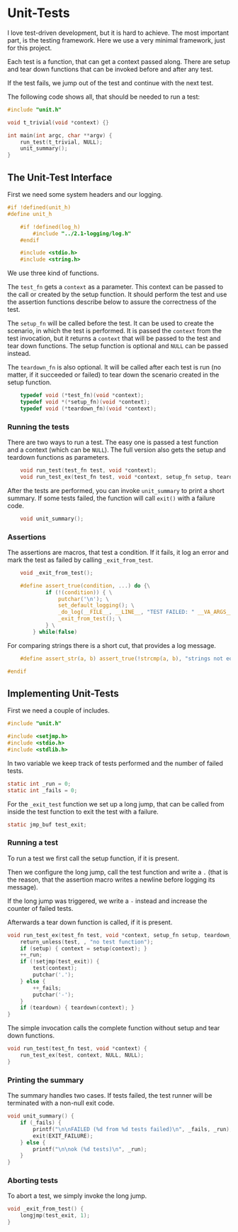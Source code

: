 # Unit-Tests

I love test-driven development, but it is hard to achieve. The most important part, is the testing framework. Here we use a very minimal framework, just for this project.

Each test is a function, that can get a context passed along. There are setup and tear down functions that can be invoked before and after any test.

If the test fails, we jump out of the test and continue with the next test.

The following code shows all, that should be needed to run a test:

``` c
#include "unit.h"

void t_trivial(void *context) {}

int main(int argc, char **argv) {
	run_test(t_trivial, NULL);
	unit_summary();
}
```
## The Unit-Test Interface

First we need some system headers and our logging.

``` c
#if !defined(unit_h)
#define unit_h

	#if !defined(log_h)
		#include "../2.1-logging/log.h"
	#endif

	#include <stdio.h>
	#include <string.h>
```

We use three kind of functions.

The `test_fn` gets a `context` as a parameter. This context can be passed to the call or created by the setup function. It should perform the test and use the assertion functions describe below to assure the correctness of the test.

The `setup_fn` will be called before the test. It can be used to create the scenario, in which the test is performed. It is passed the `context` from the test invocation, but it returns a `context` that will be passed to the test and tear down functions. The setup function is optional and `NULL` can be passed instead.

The `teardown_fn` is also optional. It will be called after each test is run (no matter, if it succeeded or failed) to tear down the scenario created in the setup function.

``` c
	typedef void (*test_fn)(void *context);
	typedef void *(*setup_fn)(void *context);
	typedef void (*teardown_fn)(void *context);

```

### Running the tests

There are two ways to run a test. The easy one is passed a test function and a context (which can be `NULL`). The full version also gets the setup and teardown functions as parameters.

``` c
	void run_test(test_fn test, void *context);
	void run_test_ex(test_fn test, void *context, setup_fn setup, teardown_fn teardown);
```

After the tests are performed, you can invoke `unit_summary` to print a short summary. If some tests failed, the function will call `exit()` with a failure code.

``` c
	void unit_summary();

```

### Assertions

The assertions are macros, that test a condition. If it fails, it log an error and mark the test as failed by calling `_exit_from_test`.

``` c
	void _exit_from_test();

	#define assert_true(condition, ...) do {\
			if (!(condition)) { \
				putchar('\n'); \
				set_default_logging(); \
				_do_log(__FILE__, __LINE__, "TEST FAILED: " __VA_ARGS__); \
				_exit_from_test(); \
			} \
		} while(false)
```

For comparing strings there is a short cut, that provides a log message.

``` c
	#define assert_str(a, b) assert_true(!strcmp(a, b), "strings not equal \"%s\" != \"%s\"")

#endif
```
## Implementing Unit-Tests

First we need a couple of includes.

``` c
#include "unit.h"

#include <setjmp.h>
#include <stdio.h>
#include <stdlib.h>
```

In two variable we keep track of tests performed and the number of failed tests.

``` c
static int _run = 0;
static int _fails = 0;
```

For the `_exit_test` function we set up a long jump, that can be called from inside the test function to exit the test with a failure.

``` c
static jmp_buf test_exit;
```

### Running a test

To run a test we first call the setup function, if it is present.

Then we configure the long jump, call the test function and write a `.` (that is the reason, that the assertion macro writes a newline before logging its message). 

If the long jump was triggered, we write a `-` instead and increase the counter of failed tests.

Afterwards a tear down function is called, if it is present.

``` c
void run_test_ex(test_fn test, void *context, setup_fn setup, teardown_fn teardown) {
	return_unless(test, , "no test function");
	if (setup) { context = setup(context); }
	++_run;
	if (!setjmp(test_exit)) {
		test(context);
		putchar('.');
	} else {
		++_fails;
		putchar('-');
	}
	if (teardown) { teardown(context); }
}
```

The simple invocation calls the complete function without setup and tear down functions.

``` c
void run_test(test_fn test, void *context) {
	run_test_ex(test, context, NULL, NULL);
}
```

### Printing the summary

The summary handles two cases. If tests failed, the test runner will be terminated with a non-null exit code.

``` c
void unit_summary() {
	if (_fails) {
		printf("\n\nFAILED (%d from %d tests failed)\n", _fails, _run);
		exit(EXIT_FAILURE);
	} else {
		printf("\n\nok (%d tests)\n", _run);
	}
}
```

### Aborting tests

To abort a test, we simply invoke the long jump.

``` c
void _exit_from_test() {
	longjmp(test_exit, 1);
}

```
